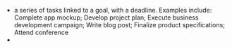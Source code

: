 - a series of tasks linked to a goal, with a deadline.
  Examples include: Complete app mockup; Develop project plan; Execute business development campaign; Write blog post; Finalize product specifications; Attend conference
-